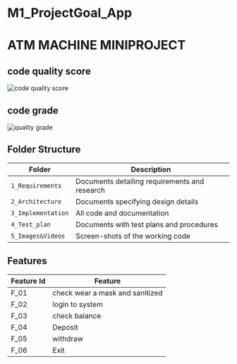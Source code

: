 # M1_ProjectGoal_App

# ATM MACHINE MINIPROJECT


## code quality score

![code quality score](https://api.codiga.io/project/31297/score/svg)

## code grade

![quality grade](https://api.codiga.io/project/31297/status/svg)

## Folder Structure
Folder             | Description
-------------------| -----------------------------------------
`1_Requirements`   | Documents detailing requirements and research
`2_Architecture`   | Documents specifying design details
`3_Implementation` | All code and documentation
`4_Test_plan`      | Documents with test plans and procedures
`5_Images&Videos`         | Screen-shots of the working code
##  Features
| Feature Id | Feature |
| -----------|---------|
|F_01| check wear a mask and sanitized | |
|F_02| login to system |
|F_03| check balance |
|F_04| Deposit |
|F_05| withdraw |
|F_06| Exit |
